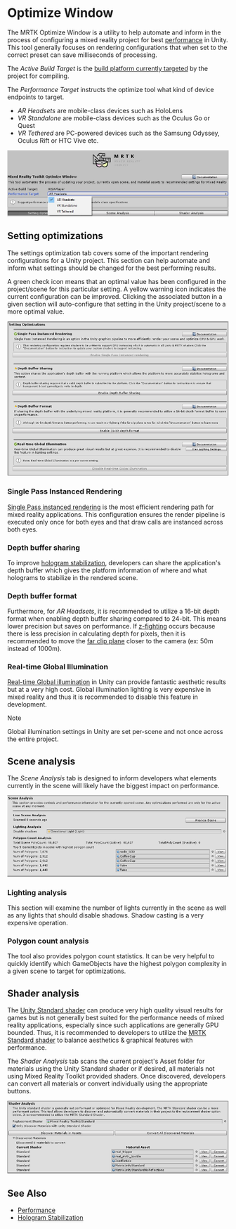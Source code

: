 # Optimize Window

The MRTK Optimize Window is a utility to help automate and inform in the process of configuring a mixed reality project for best [performance](../Performance/PerfGettingStarted.md) in Unity. This tool generally focuses on rendering configurations that when set to the correct preset can save milliseconds of processing.

The *Active Build Target* is the [build platform currently targeted](https://docs.unity3d.com/Manual/BuildSettings.html) by the project for compiling.

The *Performance Target* instructs the optimize tool what kind of device endpoints to target.

- *AR Headsets* are mobile-class devices such as HoloLens
- *VR Standalone* are mobile-class devices such as the Oculus Go or Quest
- *VR Tethered* are PC-powered devices such as the Samsung Odyssey, Oculus Rift or HTC Vive etc.

![MRTK Optimize Window Performance Target](../../Documentation/Images/Performance/OptimizeWindowPerformanceTarget.jpg)

## Setting optimizations

The settings optimization tab covers some of the important rendering configurations for a Unity project. This section can help automate and inform what settings should be changed for the best performing results.

A green check icon means that an optimal value has been configured in the project/scene for this particular setting. A yellow warning icon indicates the current configuration can be improved. Clicking the associated button in a given section will auto-configure that setting in the Unity project/scene to a more optimal value.

![MRTK Optimize Window Settings](../../Documentation/Images/Performance/OptimizeWindow_Settings.png)

### Single Pass Instanced Rendering

[Single Pass instanced rendering](https://docs.unity3d.com/Manual/SinglePassInstancing.html) is the most efficient rendering path for mixed reality applications. This configuration ensures the render pipeline is executed only once for both eyes and that draw calls are instanced across both eyes.

### Depth buffer sharing

To improve [hologram stabilization](../hologram-Stabilization.md), developers can share the application's depth buffer which gives the platform information of where and what holograms to stabilize in the rendered scene.

### Depth buffer format

Furthermore, for *AR Headsets*, it is recommended to utilize a 16-bit depth format when enabling depth buffer sharing compared to 24-bit. This means lower precision but saves on performance. If [z-fighting](https://en.wikipedia.org/wiki/Z-fighting) occurs because there is less precision in calculating depth for pixels, then it is recommended to move the [far clip plane](https://docs.unity3d.com/Manual/class-Camera.html) closer to the camera (ex: 50m instead of 1000m).

### Real-time Global Illumination

[Real-time Global illumination](https://docs.unity3d.com/Manual/GIIntro.html) in Unity can provide fantastic aesthetic results but at a very high cost. Global illumination lighting is very expensive in mixed reality and thus it is recommended to disable this feature in development.

> [!NOTE]
> Global illumination settings in Unity are set per-scene and not once across the entire project.

## Scene analysis

The *Scene Analysis* tab is designed to inform developers what elements currently in the scene will likely have the biggest impact on performance.

![MRTK Optimize Window Settings](../../Documentation/Images/Performance/OptimizeWindow_SceneAnalysis.png)

### Lighting analysis

This section will examine the number of lights currently in the scene as well as any lights that should disable shadows. Shadow casting is a very expensive operation.

### Polygon count analysis

 The tool also provides polygon count statistics. It can be very helpful to quickly identify which GameObjects have the highest polygon complexity in a given scene to target for optimizations.

## Shader analysis

The [Unity Standard shader](https://docs.unity3d.com/Manual/shader-StandardShader.html) can produce very high quality visual results for games but is not generally best suited for the performance needs of mixed reality applications, especially since such applications are generally GPU bounded. Thus, it is recommended to developers to utilize the [MRTK Standard shader](../README_MRTKStandardShader.md) to balance aesthetics & graphical features with performance.

The *Shader Analysis* tab scans the current project's Asset folder for materials using the Unity Standard shader or if desired, all materials not using Mixed Reality Toolkit provided shaders. Once discovered, developers can convert all materials or convert individually using the appropriate buttons.

![MRTK Optimize Window Settings](../../Documentation/Images/Performance/OptimizeWindow_ShaderAnalysis.png)

## See Also

- [Performance](../Performance/PerfGettingStarted.md)
- [Hologram Stabilization](../hologram-stabilization.md)
